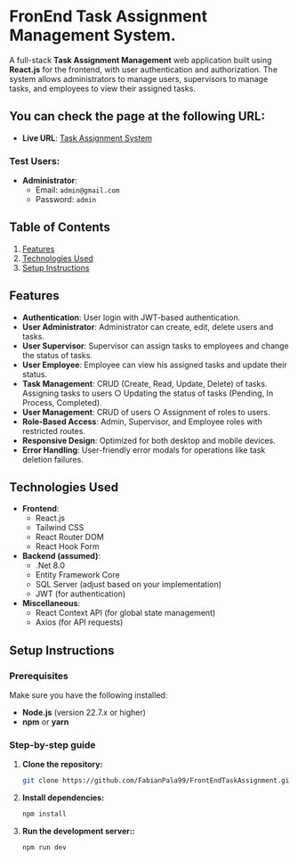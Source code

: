 # FronEnd Task Assignment Management System.

A full-stack **Task Assignment Management** web application built using **React.js** for the frontend, with user authentication and authorization. The system allows administrators to manage users, supervisors to manage tasks, and employees to view their assigned tasks.

## You can check the page at the following URL:
- **Live URL**: [Task Assignment System](https://lively-sea-0c48f3010.5.azurestaticapps.net/login)

### Test Users:
- **Administrator**:
  - Email: `admin@gmail.com`
  - Password: `admin`

## Table of Contents
1. [Features](#features)
2. [Technologies Used](#technologies-used)
3. [Setup Instructions](#setup-instructions)

## Features

- **Authentication**: User login with JWT-based authentication.
- **User Administrator**: Administrator can create, edit, delete users and tasks.
- **User Supervisor**: Supervisor can assign tasks to employees and change the status of tasks.
- **User Employee**: Employee can view his assigned tasks and update their status.
- **Task Management**: CRUD (Create, Read, Update, Delete) of tasks. Assigning tasks to users ○ Updating the status of tasks (Pending, In Process, Completed).
- **User Management**: CRUD of users ○ Assignment of roles to users.
- **Role-Based Access**: Admin, Supervisor, and Employee roles with restricted routes.
- **Responsive Design**: Optimized for both desktop and mobile devices.
- **Error Handling**: User-friendly error modals for operations like task deletion failures.

## Technologies Used

- **Frontend**: 
  - React.js
  - Tailwind CSS
  - React Router DOM
  - React Hook Form
- **Backend (assumed)**: 
  - .Net 8.0
  - Entity Framework Core
  - SQL Server (adjust based on your implementation)
  - JWT (for authentication)
- **Miscellaneous**:
  - React Context API (for global state management)
  - Axios (for API requests)

## Setup Instructions

### Prerequisites

Make sure you have the following installed:
- **Node.js** (version 22.7.x or higher)
- **npm** or **yarn**

### Step-by-step guide

1. **Clone the repository:**
   ```bash
   git clone https://github.com/FabianPala99/FrontEndTaskAssignment.git
   
2. **Install dependencies:**
   ```bash
   npm install

3. **Run the development server::**
   ```bash
   npm run dev
